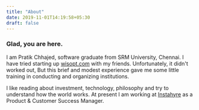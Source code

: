 ```yaml
---
title: "About"
date: 2019-11-01T14:19:58+05:30
draft: false
---
```

### Glad, you are here.

I am Pratik Chhajed, software graduate from SRM University, Chennai. I have tried starting up [wisopt.com](https://www.wisopt.com) with my friends. Unfortunately, it didn't worked out, But this brief and modest experience gave me some little training in conducting and organizing institutions.

I like reading about investment, technology, philosophy and try to understand how the world works. At present I am working at [Instahyre](https://www.instahyre.com/) as a Product & Customer Success Manager.
